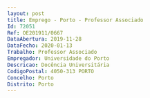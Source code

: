 ```yaml
--- 
layout: post
title: Emprego - Porto - Professor Associado
Id: 72051
Ref: OE201911/0667
DataAbertura: 2019-11-28
DataFecho: 2020-01-13
Trabalho: Professor Associado
Empregador: Universidade do Porto
Descricao: Docência Universitária
CodigoPostal: 4050-313 PORTO
Concelho: Porto
Distrito: Porto
--- 
```

